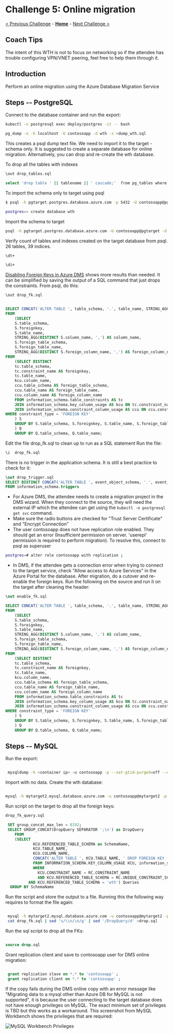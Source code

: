 # Challenge 5: Online migration

[< Previous Challenge](./04-offline-cutover-validation.md) - **[Home](./README.md)** - [Next Challenge >](./06-online-cutover-validation.md)

## Coach Tips

The intent of this WTH is not to focus on networking so if the attendee has trouble configuring VPN/VNET peering, feel free to help them through it. 

## Introduction

Perform an online migration using the Azure Database Migration Service

## Steps -- PostgreSQL

Connect to the database container and run the export:

```bash
kubectl -n postgresql exec deploy/postgres -it -- bash

pg_dump -o -h localhost -U contosoapp -d wth -s >dump_wth.sql
```

This creates a psql dump text file. We need to import it to the target - schema only. It is suggested to create a separate database for online migration. Alternatively, you can drop and re-create the wth database.

To drop all the tables with indexes

```bash
\out drop_tables.sql

select 'drop table ' || tablename || ' cascade;'  from pg_tables where tableowner = 'contosoapp' and schemaname = 'public' ;
```

To import the schema only to target using psql

```bash
$ psql -h pgtarget.postgres.database.azure.com -p 5432 -U contosoapp@pgtarget  -d wth <dump_wth.sql

postgres=> create database wth
```

Import the schema to target

```bash
psql -h pgtarget.postgres.database.azure.com -U contosoapp@pgtarget -d wth < dump_wth.sql
```

Verify count of tables and indexes created on the target database from psql. 26 tables, 39 indices.

```bash
\dt+

\di+

```

[Disabling Foreign Keys in Azure DMS](https://docs.microsoft.com/en-us/azure/dms/tutorial-postgresql-azure-postgresql-online-portal) shows more results than needed. It can be simplified by saving the output of a SQL command that just drops the constraints. From psql, do this:

```bash
\out drop_fk.sql
```

```sql

SELECT CONCAT('ALTER TABLE ', table_schema, '.', table_name, STRING_AGG(DISTINCT CONCAT(' DROP CONSTRAINT ', foreignkey), ','), ';') as DropQuery
FROM
    (SELECT
    S.table_schema,
    S.foreignkey,
    S.table_name,
    STRING_AGG(DISTINCT S.column_name, ',') AS column_name,
    S.foreign_table_schema,
    S.foreign_table_name,
    STRING_AGG(DISTINCT S.foreign_column_name, ',') AS foreign_column_name
FROM
    (SELECT DISTINCT
    tc.table_schema,
    tc.constraint_name AS foreignkey,
    tc.table_name,
    kcu.column_name,
    ccu.table_schema AS foreign_table_schema,
    ccu.table_name AS foreign_table_name,
    ccu.column_name AS foreign_column_name
    FROM information_schema.table_constraints AS tc
    JOIN information_schema.key_column_usage AS kcu ON tc.constraint_name = kcu.constraint_name AND tc.table_schema = kcu.table_schema
    JOIN information_schema.constraint_column_usage AS ccu ON ccu.constraint_name = tc.constraint_name AND ccu.table_schema = tc.table_schema
WHERE constraint_type = 'FOREIGN KEY'
    ) S
    GROUP BY S.table_schema, S.foreignkey, S.table_name, S.foreign_table_schema, S.foreign_table_name
    ) Q
    GROUP BY Q.table_schema, Q.table_name;

```

Edit the file drop_fk.sql to clean up to run as a SQL statement
Run the file:

```bash
\i  drop_fk.sql
```

There is no trigger in the application schema. It is still a best practice to check for it:

```sql
\out drop_trigger.sql
SELECT DISTINCT CONCAT('ALTER TABLE ', event_object_schema, '.', event_object_table, ' DISABLE TRIGGER ', trigger_name, ';')
FROM information_schema.triggers
```

* For Azure DMS, the attendee needs to create a migration project in the DMS wizard. When they connect to the source, they will need the external IP which the attendee can get using the `kubectl -n postgresql get svc` command. 
* Make sure the radio buttons are checked for "Trust Server Certificate" and "Encrypt Connection"
* The user contosoapp does not have replication role enabled. They should get an error (Insufficient permission on server. 'userepl' permission is required to perform migration). To resolve this, connect to psql as superuser

```bash 
postgres=# alter role contosoapp with replication ;
```

* In DMS, if the attendee gets a connection error when trying to connect to the target service, check "Allow access to Azure Services" in the Azure Portal for the database. After migration, do a cutover and re-enable the foreign keys. Run the following on the source and run it on the target after cleaning the header:

```sql
\out enable_fk.sql

SELECT CONCAT('ALTER TABLE ', table_schema, '.', table_name, STRING_AGG(DISTINCT CONCAT(' ADD CONSTRAINT ', foreignkey, ' FOREIGN KEY (', column_name, ')', ' REFERENCES ', foreign_table_schema, '.', foreign_table_name, '(', foreign_column_name, ')' ), ','), ';') as AddQuery
FROM
    (SELECT
    S.table_schema,
    S.foreignkey,
    S.table_name,
    STRING_AGG(DISTINCT S.column_name, ',') AS column_name,
    S.foreign_table_schema,
    S.foreign_table_name,
    STRING_AGG(DISTINCT S.foreign_column_name, ',') AS foreign_column_name
FROM
    (SELECT DISTINCT
    tc.table_schema,
    tc.constraint_name AS foreignkey,
    tc.table_name,
    kcu.column_name,
    ccu.table_schema AS foreign_table_schema,
    ccu.table_name AS foreign_table_name,
    ccu.column_name AS foreign_column_name
    FROM information_schema.table_constraints AS tc
    JOIN information_schema.key_column_usage AS kcu ON tc.constraint_name = kcu.constraint_name AND tc.table_schema = kcu.table_schema
    JOIN information_schema.constraint_column_usage AS ccu ON ccu.constraint_name = tc.constraint_name AND ccu.table_schema = tc.table_schema
WHERE constraint_type = 'FOREIGN KEY'
    ) S
    GROUP BY S.table_schema, S.foreignkey, S.table_name, S.foreign_table_schema, S.foreign_table_name
    ) Q
    GROUP BY Q.table_schema, Q.table_name;
```


## Steps -- MySQL

Run the export:

```bash

 mysqldump -h <container ip> -u contosoapp -p --set-gtid-purged=off --databases wth --no-data  --skip-column-statistics >dump_nodata.sql

```

Import with no data. Create the wth database:

```bash

mysql -h mytarget2.mysql.database.azure.com -u contosoapp@mytarget2 -p wth <dump_nodata.sql

```

Run script on the target to drop all the foreign keys:

```bash
drop_fk_query.sql
```

```sql
 SET group_concat_max_len = 8192;
 SELECT GROUP_CONCAT(DropQuery SEPARATOR ';\n') as DropQuery
    FROM
    (SELECT
            KCU.REFERENCED_TABLE_SCHEMA as SchemaName,
            KCU.TABLE_NAME,
            KCU.COLUMN_NAME,
            CONCAT('ALTER TABLE ', KCU.TABLE_NAME, ' DROP FOREIGN KEY ', KCU.CONSTRAINT_NAME) AS DropQuery
            FROM INFORMATION_SCHEMA.KEY_COLUMN_USAGE KCU, information_schema.REFERENTIAL_CONSTRAINTS RC
            WHERE
              KCU.CONSTRAINT_NAME = RC.CONSTRAINT_NAME
              AND KCU.REFERENCED_TABLE_SCHEMA = RC.UNIQUE_CONSTRAINT_SCHEMA
          AND KCU.REFERENCED_TABLE_SCHEMA = 'wth') Queries
  GROUP BY SchemaName

```

  Run the script and store the output to a file. Running this the following way requires to format the file again:

```bash

 mysql -h mytarget2.mysql.database.azure.com -u contosoapp@mytarget2 -pOCPHack8 wth <drop_fk_query.sql >drop_fk.sql
 cat drop_fk.sql | sed 's/\\n/\n/g' | sed '/DropQuery/d' >drop.sql

 ```
 Run the sql script to drop all the FKs:

 ```sql

 source drop.sql

 ```

 Grant replication client and save to contosoapp user for DMS online migration:

 ```sql

  grant replication slave on *.* to 'contosoapp' ;
  grant replication client on *.* to 'contosoapp' ;

 ```

 If the copy fails during the DMS online copy with an error message like "Migrating data to a mysql other than Azure DB for MySQL is not supported", it is because the user connecting to the target database does not have enough privileges on MySQL. The exact minimum set of privileges is TBD but this works as a workaround. This screenshot from MySQL Workbench shows the privileges that are required:
 
 ![MySQL Workbench Privileges](./workbench.png)


